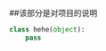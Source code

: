 ##该部分是对项目的说明
```python
class hehe(object):
    pass
```
<p align="center">
    <a href="http://www.baidu.com>百度一下</a>
</p>